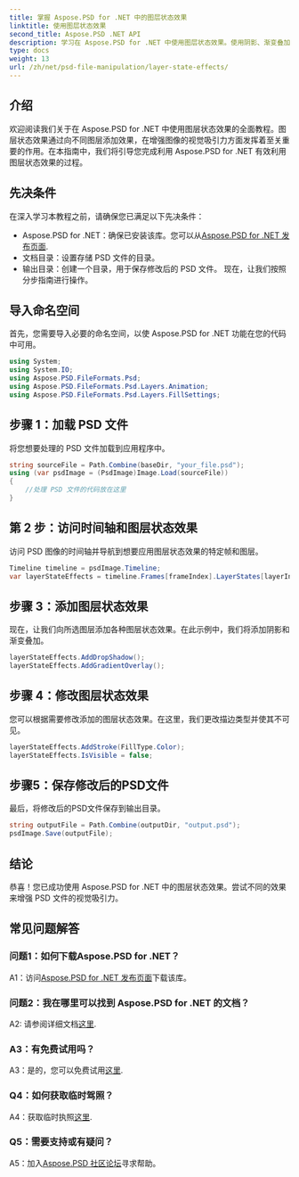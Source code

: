 ```yaml
---
title: 掌握 Aspose.PSD for .NET 中的图层状态效果
linktitle: 使用图层状态效果
second_title: Aspose.PSD .NET API
description: 学习在 Aspose.PSD for .NET 中使用图层状态效果。使用阴影、渐变叠加等增强您的 PSD 文件。简单的教程指南。
type: docs
weight: 13
url: /zh/net/psd-file-manipulation/layer-state-effects/
---
```

## 介绍
欢迎阅读我们关于在 Aspose.PSD for .NET 中使用图层状态效果的全面教程。图层状态效果通过向不同图层添加效果，在增强图像的视觉吸引力方面发挥着至关重要的作用。在本指南中，我们将引导您完成利用 Aspose.PSD for .NET 有效利用图层状态效果的过程。
## 先决条件
在深入学习本教程之前，请确保您已满足以下先决条件：
-  Aspose.PSD for .NET：确保已安装该库。您可以从[Aspose.PSD for .NET 发布页面](https://releases.aspose.com/psd/net/).
- 文档目录：设置存储 PSD 文件的目录。
- 输出目录：创建一个目录，用于保存修改后的 PSD 文件。
现在，让我们按照分步指南进行操作。
## 导入命名空间
首先，您需要导入必要的命名空间，以使 Aspose.PSD for .NET 功能在您的代码中可用。
```csharp
using System;
using System.IO;
using Aspose.PSD.FileFormats.Psd;
using Aspose.PSD.FileFormats.Psd.Layers.Animation;
using Aspose.PSD.FileFormats.Psd.Layers.FillSettings;
```
## 步骤 1：加载 PSD 文件
将您想要处理的 PSD 文件加载到应用程序中。
```csharp
string sourceFile = Path.Combine(baseDir, "your_file.psd");
using (var psdImage = (PsdImage)Image.Load(sourceFile))
{
    //处理 PSD 文件的代码放在这里
}
```
## 第 2 步：访问时间轴和图层状态效果
访问 PSD 图像的时间轴并导航到想要应用图层状态效果的特定帧和图层。
```csharp
Timeline timeline = psdImage.Timeline;
var layerStateEffects = timeline.Frames[frameIndex].LayerStates[layerIndex].StateEffects;
```
## 步骤 3：添加图层状态效果
现在，让我们向所选图层添加各种图层状态效果。在此示例中，我们将添加阴影和渐变叠加。
```csharp
layerStateEffects.AddDropShadow();
layerStateEffects.AddGradientOverlay();
```
## 步骤 4：修改图层状态效果
您可以根据需要修改添加的图层状态效果。在这里，我们更改描边类型并使其不可见。
```csharp
layerStateEffects.AddStroke(FillType.Color);
layerStateEffects.IsVisible = false;
```
## 步骤5：保存修改后的PSD文件
最后，将修改后的PSD文件保存到输出目录。
```csharp
string outputFile = Path.Combine(outputDir, "output.psd");
psdImage.Save(outputFile);
```
## 结论

恭喜！您已成功使用 Aspose.PSD for .NET 中的图层状态效果。尝试不同的效果来增强 PSD 文件的视觉吸引力。

## 常见问题解答

### 问题1：如何下载Aspose.PSD for .NET？

 A1：访问[Aspose.PSD for .NET 发布页面](https://releases.aspose.com/psd/net/)下载该库。

### 问题2：我在哪里可以找到 Aspose.PSD for .NET 的文档？

 A2: 请参阅详细文档[这里](https://reference.aspose.com/psd/net/).

### A3：有免费试用吗？

 A3：是的，您可以免费试用[这里](https://releases.aspose.com/).

### Q4：如何获取临时驾照？

 A4：获取临时执照[这里](https://purchase.aspose.com/temporary-license/).

### Q5：需要支持或有疑问？

 A5：加入[Aspose.PSD 社区论坛](https://forum.aspose.com/c/psd/34)寻求帮助。